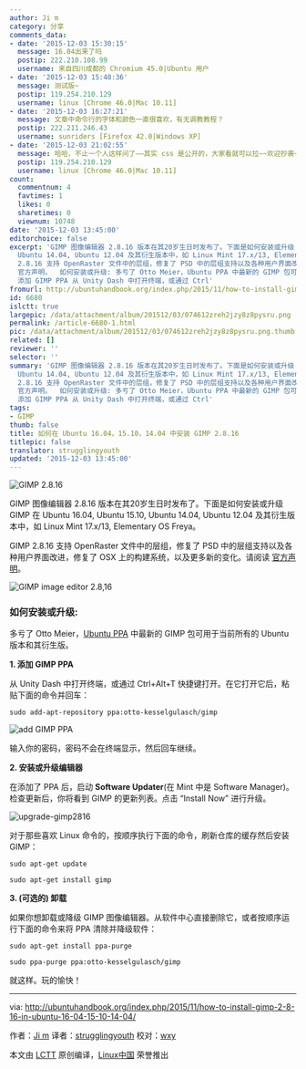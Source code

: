 ```yaml
---
author: Ji m
category: 分享
comments_data:
- date: '2015-12-03 15:30:15'
  message: 16.04出来了吗
  postip: 222.210.108.99
  username: 来自四川成都的 Chromium 45.0|Ubuntu 用户
- date: '2015-12-03 15:48:36'
  message: 测试版~
  postip: 119.254.210.129
  username: linux [Chrome 46.0|Mac 10.11]
- date: '2015-12-03 16:27:21'
  message: 文章中命令行的字体和颜色一直很喜欢，有无调教教程？
  postip: 222.211.246.43
  username: sunriders [Firefox 42.0|Windows XP]
- date: '2015-12-03 21:02:55'
  message: 哈哈，不止一个人这样问了——其实 css 是公开的，大家看就可以拉~~欢迎抄袭~~
  postip: 119.254.210.129
  username: linux [Chrome 46.0|Mac 10.11]
count:
  commentnum: 4
  favtimes: 1
  likes: 0
  sharetimes: 0
  viewnum: 10748
date: '2015-12-03 13:45:00'
editorchoice: false
excerpt: 'GIMP 图像编辑器 2.8.16 版本在其20岁生日时发布了。下面是如何安装或升级 GIMP 在 Ubuntu 16.04, Ubuntu 15.10,
  Ubuntu 14.04, Ubuntu 12.04 及其衍生版本中，如 Linux Mint 17.x/13, Elementary OS Freya。 GIMP
  2.8.16 支持 OpenRaster 文件中的层组，修复了 PSD 中的层组支持以及各种用户界面改进，修复了 OSX 上的构建系统，以及更多新的变化。请阅读
  官方声明。  如何安装或升级: 多亏了 Otto Meier，Ubuntu PPA 中最新的 GIMP 包可用于当前所有的 Ubuntu 版本和其衍生版。 1.
  添加 GIMP PPA 从 Unity Dash 中打开终端，或通过 Ctrl'
fromurl: http://ubuntuhandbook.org/index.php/2015/11/how-to-install-gimp-2-8-16-in-ubuntu-16-04-15-10-14-04/
id: 6680
islctt: true
largepic: /data/attachment/album/201512/03/074612zreh2jzy8z8pysru.png
permalink: /article-6680-1.html
pic: /data/attachment/album/201512/03/074612zreh2jzy8z8pysru.png.thumb.jpg
related: []
reviewer: ''
selector: ''
summary: 'GIMP 图像编辑器 2.8.16 版本在其20岁生日时发布了。下面是如何安装或升级 GIMP 在 Ubuntu 16.04, Ubuntu 15.10,
  Ubuntu 14.04, Ubuntu 12.04 及其衍生版本中，如 Linux Mint 17.x/13, Elementary OS Freya。 GIMP
  2.8.16 支持 OpenRaster 文件中的层组，修复了 PSD 中的层组支持以及各种用户界面改进，修复了 OSX 上的构建系统，以及更多新的变化。请阅读
  官方声明。  如何安装或升级: 多亏了 Otto Meier，Ubuntu PPA 中最新的 GIMP 包可用于当前所有的 Ubuntu 版本和其衍生版。 1.
  添加 GIMP PPA 从 Unity Dash 中打开终端，或通过 Ctrl'
tags:
- GIMP
thumb: false
title: 如何在 Ubuntu 16.04，15.10，14.04 中安装 GIMP 2.8.16
titlepic: false
translator: strugglingyouth
updated: '2015-12-03 13:45:00'
---
```


![GIMP 2.8.16](/data/attachment/album/201512/03/074612zreh2jzy8z8pysru.png)


GIMP 图像编辑器 2.8.16 版本在其20岁生日时发布了。下面是如何安装或升级 GIMP 在 Ubuntu 16.04, Ubuntu 15.10, Ubuntu 14.04, Ubuntu 12.04 及其衍生版本中，如 Linux Mint 17.x/13, Elementary OS Freya。


GIMP 2.8.16 支持 OpenRaster 文件中的层组，修复了 PSD 中的层组支持以及各种用户界面改进，修复了 OSX 上的构建系统，以及更多新的变化。请阅读 [官方声明](http://www.gimp.org/news/2015/11/22/20-years-of-gimp-release-of-gimp-2816/)。


![GIMP image editor 2.8,16](/data/attachment/album/201512/03/074613evzxo3o1xfujlsmf.jpg)


### 如何安装或升级:


多亏了 Otto Meier，[Ubuntu PPA](https://launchpad.net/%7Eotto-kesselgulasch/+archive/ubuntu/gimp) 中最新的 GIMP 包可用于当前所有的 Ubuntu 版本和其衍生版。


**1. 添加 GIMP PPA**


从 Unity Dash 中打开终端，或通过 Ctrl+Alt+T 快捷键打开。在它打开它后，粘贴下面的命令并回车：



```
sudo add-apt-repository ppa:otto-kesselgulasch/gimp

```

![add GIMP PPA](/data/attachment/album/201512/03/074613mgdm6xc6g4cxx9ze.jpg)


输入你的密码，密码不会在终端显示，然后回车继续。


**2. 安装或升级编辑器**


在添加了 PPA 后，启动 **Software Updater**(在 Mint 中是 Software Manager)。检查更新后，你将看到 GIMP 的更新列表。点击 “Install Now” 进行升级。


![upgrade-gimp2816](/data/attachment/album/201512/03/074614pmc7hlyqgqy3j3ja.jpg)


对于那些喜欢 Linux 命令的，按顺序执行下面的命令，刷新仓库的缓存然后安装 GIMP：



```
sudo apt-get update

sudo apt-get install gimp

```

**3. (可选的) 卸载**


如果你想卸载或降级 GIMP 图像编辑器。从软件中心直接删除它，或者按顺序运行下面的命令来将 PPA 清除并降级软件：



```
sudo apt-get install ppa-purge

sudo ppa-purge ppa:otto-kesselgulasch/gimp

```

就这样。玩的愉快！




---


via: <http://ubuntuhandbook.org/index.php/2015/11/how-to-install-gimp-2-8-16-in-ubuntu-16-04-15-10-14-04/>


作者：[Ji m](http://ubuntuhandbook.org/index.php/about/) 译者：[strugglingyouth](https://github.com/strugglingyouth) 校对：[wxy](https://github.com/wxy)


本文由 [LCTT](https://github.com/LCTT/TranslateProject) 原创编译，[Linux中国](https://linux.cn/) 荣誉推出